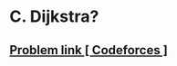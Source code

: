 <h1>C. Dijkstra?</h2>
<h2>
<a href = "https://codeforces.com/problemset/problem/330/A"> Problem link [ Codeforces ] </a>
<h2>
